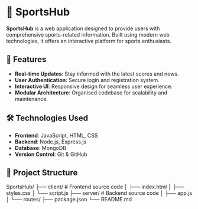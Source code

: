 # 🏀 SportsHub

**SportsHub** is a web application designed to provide users with comprehensive sports-related information. Built using modern web technologies, it offers an interactive platform for sports enthusiasts.

## 🚀 Features

- **Real-time Updates**: Stay informed with the latest scores and news.
- **User Authentication**: Secure login and registration system.
- **Interactive UI**: Responsive design for seamless user experience.
- **Modular Architecture**: Organised codebase for scalability and maintenance.

## 🛠️ Technologies Used

- **Frontend**: JavaScript, HTML, CSS
- **Backend**: Node.js, Express.js
- **Database**: MongoDB
- **Version Control**: Git & GitHub

## 📁 Project Structure

SportsHub/
├── client/ # Frontend source code
│ ├── index.html
│ ├── styles.css
│ └── script.js
├── server/ # Backend source code
│ ├── app.js
│ └── routes/
├── package.json
└── README.md
